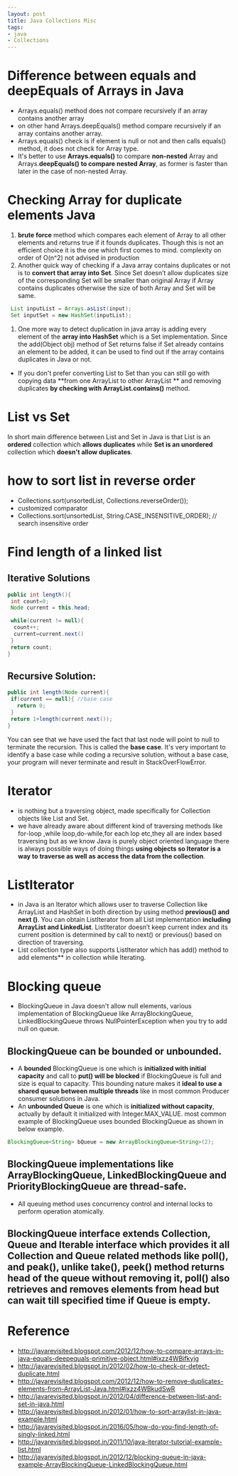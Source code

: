 ```yaml
---
layout: post
title: Java Collections Misc
tags:
- java
- Collections
---
```

# Difference between equals and deepEquals of Arrays in Java
- Arrays.equals() method does not compare recursively if an array contains another array 
- on other hand Arrays.deepEquals() method compare recursively if an array contains another array. 
- Arrays.equals() check is if element is null or not and then calls equals() method, it does not check for Array type. 
- It's better to use **Arrays.equals()** to compare **non-nested** Array and Arrays.**deepEquals() to compare nested Array**, as former is faster than later in the case of non-nested Array.

# Checking Array for duplicate elements Java
1. **brute force** method which compares each element of Array to all other elements and returns true if it founds duplicates. Though this is not an efficient choice it is the one which first comes to mind. complexity on order of O(n^2) not advised in production
1. Another quick way of checking if a Java array contains duplicates or not is to **convert that array into Set**. Since Set doesn’t allow duplicates size of  the corresponding Set will be smaller than original Array if Array contains duplicates otherwise the size of both Array and Set will be same. 
```java
 List inputList = Arrays.asList(input);
 Set inputSet = new HashSet(inputList);
```
1. One more way to detect duplication in java array is adding every element of the **array into HashSet** which is a Set implementation. Since the add(Object obj) method of Set returns false if Set already contains an element to be added, it can be used to find out if the array contains duplicates in Java or not.

- If you don't prefer converting List to Set than you can still go with copying data **from one ArrayList to other ArrayList ** and removing duplicates **by checking with ArrayList.contains()** method.
# List vs Set
In short main difference between List and Set in Java is that List is an **ordered** collection which **allows duplicates** while **Set is an unordered** collection which **doesn't allow duplicates**.

# how to sort list in reverse order
- Collections.sort(unsortedList, Collections.reverseOrder());
- customized comparator
- Collections.sort(unsortedList, String.CASE_INSENSITIVE_ORDER); // search insensitive order

# Find length of a linked list

## Iterative Solutions
```java
public int length(){
 int count=0;
 Node current = this.head;

 while(current != null){
  count++;
  current=current.next()
 }
 return count;
}
```

## Recursive Solution:
```java
public int length(Node current){
 if(current == null){ //base case
   return 0;
 }
 return 1+length(current.next());
}
```

You can see that we have used the fact that last node will point to null to terminate the recursion. This is called the **base case**. It's very important to identify a base case while coding a recursive solution, without a base case, your program will never terminate and result in StackOverFlowError.


# Iterator 
- is nothing but a traversing object, made specifically for Collection objects like List and Set. 
- we have already aware about different kind of traversing methods like for-loop ,while loop,do-while,for each lop etc,they all are  index based traversing but as we know Java is purely object oriented language there is always possible ways of doing things **using objects so Iterator is a way to traverse as well as access the data from the collection**. 

# ListIterator
- in Java is an Iterator which allows user to traverse Collection like ArrayList and HashSet in both direction by using method **previous() and next ()**. You can obtain ListIterator from all List implementation **including ArrayList and LinkedList**. ListIterator doesn’t keep current index and its current position is determined by call to next() or previous() based on direction of traversing.
 - List collection type also supports ListIterator which has add() method to add elements** in collection while Iterating. 

# Blocking queue
- BlockingQueue in Java doesn't allow null elements, various implementation of BlockingQueue like ArrayBlockingQueue, LinkedBlockingQueue throws NullPointerException when you try to add null on queue.
## BlockingQueue can be bounded or unbounded. 
- A **bounded** BlockingQueue is one which is **initialized with initial capacity** and call to **put() will be blocked** if BlockingQueue is full and size is equal to capacity. This bounding nature makes it **ideal to use a shared queue between multiple threads** like in most common Producer consumer solutions in Java. 
- An **unbounded Queue** is one which is **initialized without capacity**, actually by default it initialized with Integer.MAX_VALUE. most common example of BlockingQueue uses bounded BlockingQueue as shown in below example.
```java
BlockingQueue<String> bQueue = new ArrayBlockingQueue<String>(2);
```
## BlockingQueue implementations like ArrayBlockingQueue, LinkedBlockingQueue and PriorityBlockingQueue are **thread-safe**. 
- All queuing method uses concurrency control and internal locks to perform operation atomically. 

## BlockingQueue interface extends Collection, Queue and Iterable interface which provides it all Collection and Queue related methods like **poll(), and peak()**, unlike take(), **peek()** method returns head of the queue **without removing it**, **poll() also retrieves and removes elements from head but can wait till specified time if Queue is empty**.



 
# Reference
- http://javarevisited.blogspot.com/2012/12/how-to-compare-arrays-in-java-equals-deepequals-primitive-object.html#ixzz4WBifkyjg
- http://javarevisited.blogspot.in/2012/02/how-to-check-or-detect-duplicate.html
- http://javarevisited.blogspot.com/2012/12/how-to-remove-duplicates-elements-from-ArrayList-Java.html#ixzz4WBkudSwR
- http://javarevisited.blogspot.in/2012/04/difference-between-list-and-set-in-java.html
- http://javarevisited.blogspot.in/2012/01/how-to-sort-arraylist-in-java-example.html
- http://javarevisited.blogspot.in/2016/05/how-do-you-find-length-of-singly-linked.html
- http://javarevisited.blogspot.in/2011/10/java-iterator-tutorial-example-list.html
- http://javarevisited.blogspot.in/2012/12/blocking-queue-in-java-example-ArrayBlockingQueue-LinkedBlockingQueue.html
